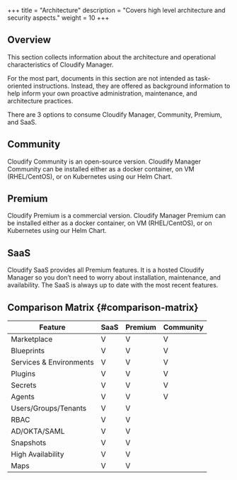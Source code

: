 +++
title = "Architecture"
description = "Covers high level architecture and security aspects."
weight = 10
+++

## Overview

This section collects information about the architecture and operational characteristics of Cloudify Manager.

For the most part, documents in this section are not intended as task-oriented instructions. Instead, they are offered as background information to help inform your own proactive administration, maintenance, and architecture practices.

There are 3 options to consume Cloudify Manager, Community, Premium, and SaaS. 

## Community

Cloudify Community is an open-source version. Cloudify Manager Community can be installed either as a docker container, on VM (RHEL/CentOS), or on Kubernetes using our Helm Chart.

## Premium

Cloudify Premium is a commercial version. Cloudify Manager Premium can be installed either as a docker container, on VM (RHEL/CentOS), or on Kubernetes using our Helm Chart. 


## SaaS

Cloudify SaaS provides all Premium features. It is a hosted Cloudify Manager so you don’t need to worry about installation, maintenance, and availability. The SaaS is always up to date with the most recent features.

## Comparison Matrix {#comparison-matrix}

| Feature                 | SaaS | Premium | Community |
|-------------------------|------|---------|-----------|
| Marketplace             | V    | V       | V         |
| Blueprints              | V    | V       | V         |
| Services & Environments | V    | V       | V         |
| Plugins                 | V    | V       | V         |
| Secrets                 | V    | V       | V         |
| Agents                  | V    | V       | V         |
| Users/Groups/Tenants    | V    | V       |           |
| RBAC                    | V    | V       |           |
| AD/OKTA/SAML            | V    | V       |           |
| Snapshots               | V    | V       |           |
| High Availability       | V    | V       |           |
| Maps                    | V    | V       |           |